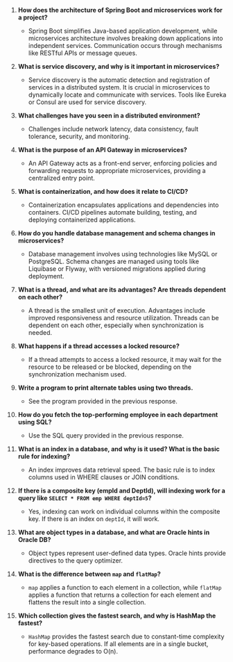 1. **How does the architecture of Spring Boot and microservices work for a project?**
   - Spring Boot simplifies Java-based application development, while microservices architecture involves breaking down applications into independent services. Communication occurs through mechanisms like RESTful APIs or message queues.

2. **What is service discovery, and why is it important in microservices?**
   - Service discovery is the automatic detection and registration of services in a distributed system. It is crucial in microservices to dynamically locate and communicate with services. Tools like Eureka or Consul are used for service discovery.

3. **What challenges have you seen in a distributed environment?**
   - Challenges include network latency, data consistency, fault tolerance, security, and monitoring.

4. **What is the purpose of an API Gateway in microservices?**
   - An API Gateway acts as a front-end server, enforcing policies and forwarding requests to appropriate microservices, providing a centralized entry point.

5. **What is containerization, and how does it relate to CI/CD?**
   - Containerization encapsulates applications and dependencies into containers. CI/CD pipelines automate building, testing, and deploying containerized applications.

6. **How do you handle database management and schema changes in microservices?**
   - Database management involves using technologies like MySQL or PostgreSQL. Schema changes are managed using tools like Liquibase or Flyway, with versioned migrations applied during deployment.

7. **What is a thread, and what are its advantages? Are threads dependent on each other?**
   - A thread is the smallest unit of execution. Advantages include improved responsiveness and resource utilization. Threads can be dependent on each other, especially when synchronization is needed.

8. **What happens if a thread accesses a locked resource?**
   - If a thread attempts to access a locked resource, it may wait for the resource to be released or be blocked, depending on the synchronization mechanism used.

9. **Write a program to print alternate tables using two threads.**
   - See the program provided in the previous response.

10. **How do you fetch the top-performing employee in each department using SQL?**
    - Use the SQL query provided in the previous response.

11. **What is an index in a database, and why is it used? What is the basic rule for indexing?**
    - An index improves data retrieval speed. The basic rule is to index columns used in WHERE clauses or JOIN conditions.

12. **If there is a composite key (empId and DeptId), will indexing work for a query like `SELECT * FROM emp WHERE deptId=5`?**
    - Yes, indexing can work on individual columns within the composite key. If there is an index on `deptId`, it will work.

13. **What are object types in a database, and what are Oracle hints in Oracle DB?**
    - Object types represent user-defined data types. Oracle hints provide directives to the query optimizer.

14. **What is the difference between `map` and `flatMap`?**
    - `map` applies a function to each element in a collection, while `flatMap` applies a function that returns a collection for each element and flattens the result into a single collection.

15. **Which collection gives the fastest search, and why is HashMap the fastest?**
    - `HashMap` provides the fastest search due to constant-time complexity for key-based operations. If all elements are in a single bucket, performance degrades to O(n).
